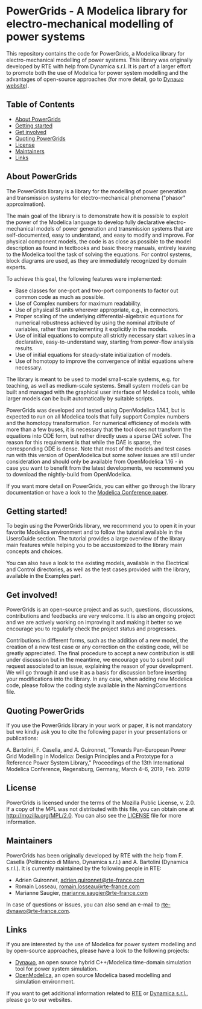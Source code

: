 # PowerGrids - A Modelica library for electro-mechanical modelling of power systems

This repository contains the code for PowerGrids, a Modelica library for electro-mechanical modelling of power systems. This library was originally developed by RTE with help from Dynamica s.r.l. It is part of a larger effort to promote both the use of Modelica for power system modelling and the advantages of open-source approaches (for more detail, go to [Dyna&omega;o website](http://dynawo.org)). 

## Table of Contents
- [About PowerGrids](#about)
- [Getting started](#start)
- [Get involved](#contributions)
- [Quoting PowerGrids](#quoting)
- [License](#license)
- [Maintainers](#maintainers)
- [Links](#links)

<a name="about"></a>
## About PowerGrids 
The PowerGrids library is a library for the modelling of power generation and transmission systems for electro-mechanical phenomena ("phasor" approximation). 

The main goal of the library is to demonstrate how it is possible to exploit the power of the Modelica language to develop fully declarative electro-mechanical models of power generation and transmission systems that are self-documented, easy to understand, and easy to modify and improve. For physical component models, the code is as close as possible to the model description as found in textbooks and basic theory manuals, entirely leaving to the Modelica tool the task of solving the equations. For control systems, block diagrams are used, as they are immediately recognized by domain experts.

To achieve this goal, the following features were implemented:

* Base classes for one-port and two-port components to factor out common code as much as possible.
* Use of Complex numbers for maximum readability.
* Use of physical SI units wherever appropriate, e.g., in connectors.
* Proper scaling of the underlying differential-algebraic equations for numerical robustness achieved by using the nominal attribute of variables, rather than implementing it explicitly in the models.
* Use of initial equations to compute all strictly necessary start values in a declarative, easy-to-understand way, starting from power-flow analysis results.
* Use of initial equations for steady-state initialization of models.
* Use of homotopy to improve the convergence of initial equations where necessary.

The library is meant to be used to model small-scale systems, e.g. for teaching, as well as medium-scale systems. Small system models can be built and managed with the graphical user interface of Modelica tools, while larger models can be built automatically by suitable scripts.

PowerGrids was developed and tested using OpenModelica 1.14.1, but is expected to run on all Modelica tools that fully support Complex numbers and the homotopy transformation. For numerical efficiency of models with more than a few buses, it is necessary that the tool does not transform the equations into ODE form, but rather directly uses a sparse DAE solver. The reason for this requirement is that while the DAE is sparse, the corresponding ODE is dense.
Note that most of the models and test cases run with this version of OpenModelica but some solver issues are still under consideration and should only be available from OpenModelica 1.16 - in case you want to benefit from the latest developments, we recommend you to download the nightly-build from OpenModelica.

If you want more detail on PowerGrids, you can either go through the library documentation or have a look to the [Modelica Conference paper](https://modelica.org/events/modelica2019/proceedings/html/papers/Modelica2019paper5D3.pdf).

<a name="start"></a>
## Getting started!
To begin using the PowerGrids library, we recommend you to open it in your favorite Modelica environment and to follow the tutorial available in the UsersGuide section. The tutorial provides a large overview of the library main features while helping you to be accustomized to the library main concepts and choices.

You can also have a look to the existing models, available in the Electrical and Control directories, as well as the test cases provided with the library, available in the Examples part.

<a name="contributions"></a>
## Get involved!
PowerGrids is an open-source project and as such, questions, discussions, contributions and feedbacks are very welcome. It is also an ongoing project and we are actively working on improving it and making it better so we encourage you to regularly check the project status and progresses.

Contributions in different forms, such as the addition of a new model, the creation of a new test case or any correction on the existing code, will be greatly appreciated. The final procedure to accept a new contribution is still under discussion but in the meantime, we encourage you to submit pull request associated to an issue, explaining the reason of your development. We will go through it and use it as a basis for discussion before inserting your modifications into the library. In any case, when adding new Modelica code, please follow the coding style available in the NamingConventions file. 
<a name="quoting"></a>
## Quoting PowerGrids
If you use the PowerGrids library in your work or paper, it is not mandatory but we kindly ask you to cite the following paper in your presentations or publications: 

A. Bartolini, F. Casella, and A. Guironnet, “Towards Pan-European Power Grid Modelling in Modelica: Design Principles and a Prototype for a Reference Power System Library,” Proceedings of the 13th International Modelica Conference, Regensburg, Germany, March 4–6, 2019, Feb. 2019
<a name="license"></a>
## License
PowerGrids is licensed under the terms of the Mozilla Public License, v. 2.0. If a copy of the MPL was not distributed with this file, you can obtain one at http://mozilla.org/MPL/2.0. You can also see the [LICENSE](LICENSE.txt) file for more information.
<a name="maintainers"></a>
## Maintainers
PowerGrids has been originally developed by RTE with the help from F. Casella (Politecnico di Milano, Dynamica s.r.l.) and A. Bartolini (Dynamica s.r.l.). It is currently maintained by the following people in RTE: 
* Adrien Guironnet, [adrien.guironnet@rte-france.com](mailto:adrien.guironnet@rte-france.com)
* Romain Losseau, [romain.losseau@rte-france.com](mailto:romain.losseau@rte-france.com)
* Marianne Saugier, [marianne.saugier@rte-france.com](mailto:marianne.saugier@rte-france.com)

In case of questions or issues, you can also send an e-mail to [rte-dynawo@rte-france.com](mailto:rte-dynawo@rte-france.com).
<a name="links"></a>
## Links
If you are interested by the use of Modelica for power system modelling and by open-source approaches, please have a look to the following projects:
* [Dyna&omega;o](http://dynawo.org), an open source hybrid C++/Modelica time-domain simulation tool for power system simulation.
* [OpenModelica](http://openmodelica.org), an open source Modelica based modelling and simulation environment.

If you want to get additional information related to [RTE](https://www.rte-france.com/) or [Dynamica s.r.l.](http://www.dynamica-it.com), please go to our websites.



